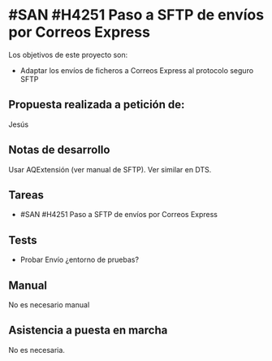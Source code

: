 # #SAN #H4251 Paso a SFTP de envíos por Correos Express

Los objetivos de este proyecto son:
+ Adaptar los envíos de ficheros a Correos Express al protocolo seguro SFTP

## Propuesta realizada a petición de:
Jesús

## Notas de desarrollo
Usar AQExtensión (ver manual de SFTP). Ver similar en DTS.

## Tareas
* #SAN #H4251 Paso a SFTP de envíos por Correos Express

## Tests
+ Probar Envío ¿entorno de pruebas?

## Manual
No es necesario manual

## Asistencia a puesta en marcha
No es necesaria.
